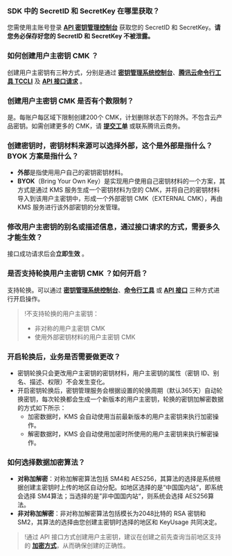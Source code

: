
### SDK 中的 SecretID 和 SecretKey 在哪里获取？

您需使用主账号登录 [**API 密钥管理控制台**](https://console.cloud.tencent.com/cam/capi) 获取您的 SecretID 和 SecretKey。**请您务必保存好您的 SecretID 和 SecretKey 不被泄露。**

### 如何创建用户主密钥 CMK ？

创建用户主密钥有三种方式，分别是通过 [**密钥管理系统控制台**](https://cloud.tencent.com/document/product/573/8875)、[**腾讯云命令行工具 TCCLI**](https://cloud.tencent.com/document/product/573/38383) 及 [**API 接口请求**](https://cloud.tencent.com/document/product/573/34430) 。

### 创建用户主密钥 CMK 是否有个数限制？

是。每账户每区域下限制创建200个 CMK，计划删除状态下的除外。不包含云产品密钥。如需创建更多的 CMK，请 [**提交工单**](https://cloud.tencent.com/act/event/Online_service?from=ticket-transform) 或联系腾讯云商务。
	

### 创建密钥时，密钥材料来源可以选择外部，这个是外部是指什么？BYOK 方案是指什么？

- **外部**是指使用用户自己的密钥密钥材料。
- **BYOK**（Bring Your Own Key）是实现用户使用自己密钥材料的一个方案，其方式是通过 KMS 服务生成一个密钥材料为空的 CMK，并将自己的密钥材料导入到该用户主密钥中，形成一个外部密钥 CMK（EXTERNAL CMK），再由 KMS 服务进行该外部密钥的分发管理。
	

### 修改用户主密钥的别名或描述信息，通过接口请求的方式，需要多久才能生效？

接口成功请求后会**立即生效** 。

### 是否支持轮换用户主密钥 CMK ？如何开启？

支持轮换。可以通过 [**密钥管理系统控制台**](https://cloud.tencent.com/document/product/573/38399)、[**命令行工具**](https://cloud.tencent.com/document/product/573/38420) 或 [**API 接口**](https://cloud.tencent.com/document/product/573/34422) 三种方式进行开启操作。
>!不支持轮换的用户主密钥：
> - 非对称的用户主密钥 CMK 
> - 使用外部密钥材料的用户主密钥 CMK 
> 

### 开启轮换后，业务是否需要做更改？

- 密钥轮换只会更改用户主密钥的密钥材料，用户主密钥的属性（密钥 ID、别名、描述、权限）不会发生变化。
- 开启密钥轮换后，密钥管理服务会根据设置的轮换周期（默认365天）自动轮换密钥，每次轮换都会生成一个新版本的用户主密钥，轮换的密钥加解密数据的方式如下所示：
	- 加密数据时，KMS 会自动使用当前最新版本的用户主密钥来执行加密操作。
	- 解密数据时，KMS 会自动使用加密时所使用的用户主密钥来执行解密操作。

### 如何选择数据加密算法？

-  **对称加解密**：对称加解密算法包括 SM4和 AES256，其算法的选择是系统根据创建主密钥时上传的地区自动分配。如地区选择的是“中国国内站”，即系统会选择 SM4算法；当选择的是”非中国国内站“，则系统会选择 AES256算法。
-  **非对称加解密**：非对称加解密算法包括模长为2048比特的 RSA 密钥和 SM2，其算法的选择由您创建主密钥时选择的地区和 KeyUsage 共同决定。
>!通过 API 接口方式创建用户主密钥，建议在创建之前先查询当前地区支持的 [**加密方式**](https://cloud.tencent.com/document/product/573/42143)，从而确保创建的正确性。
